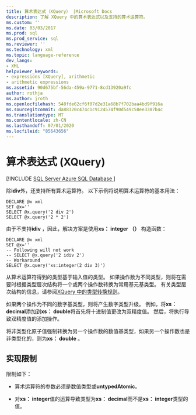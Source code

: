```yaml
---
title: 算术表达式（XQuery） |Microsoft Docs
description: 了解 XQuery 中的算术表达式以及支持的算术运算符。
ms.custom: ''
ms.date: 03/03/2017
ms.prod: sql
ms.prod_service: sql
ms.reviewer: ''
ms.technology: xml
ms.topic: language-reference
dev_langs:
- XML
helpviewer_keywords:
- expressions [XQuery], arithmetic
- arithmetic expressions
ms.assetid: 90d675bf-56da-459a-9771-8cd13920a9fc
author: rothja
ms.author: jroth
ms.openlocfilehash: 548fde62cf6f07d2e31a68b7f702baa4bd9f916a
ms.sourcegitcommit: da88320c474c1c9124574f90d549c50ee3387b4c
ms.translationtype: MT
ms.contentlocale: zh-CN
ms.lasthandoff: 07/01/2020
ms.locfileid: "85643656"
---
```

# <a name="arithmetic-expressions-xquery"></a>算术表达式 (XQuery)
[!INCLUDE [SQL Server Azure SQL Database ](../includes/applies-to-version/sqlserver.md)]

  除**idiv**外，还支持所有算术运算符。 以下示例将说明算术运算符的基本用法：  
  
```  
DECLARE @x xml  
SET @x=''  
SELECT @x.query('2 div 2')  
SELECT @x.query('2 * 2')  
```  
  
 由于不支持**idiv** ，因此，解决方案是使用**xs： integer （）** 构造函数：  
  
```  
DECLARE @x xml  
SET @x=''  
-- Following will not work  
-- SELECT @x.query('2 idiv 2')  
-- Workaround   
SELECT @x.query('xs:integer(2 div 3)')  
```  
  
 从算术运算符得到的类型基于输入值的类型。 如果操作数为不同类型，则将在需要时根据类型层次结构将一个或两个操作数转换为常用基元基类型。 有关类型层次结构的信息，请参阅[XQuery 中的类型转换规则](../xquery/type-casting-rules-in-xquery.md)。  
  
 如果两个操作为不同的数字基类型，则将产生数字类型升级。 例如，将**xs： decimal**添加到**xs： double**将首先将十进制值更改为双精度值。 然后，将执行导致双精度值的添加操作。  
  
 将非类型化原子值强制转换为另一个操作数的数值基类型，如果另一个操作数也是非类型化的，则为**xs： double** 。  
  
## <a name="implementation-limitations"></a>实现限制  
 限制如下：  
  
-   算术运算符的参数必须是数值类型或**untypedAtomic**。  
  
-   对**xs： integer**值的运算导致类型为**xs： decimal**而不是**xs： integer**类型的值。  
  
  
